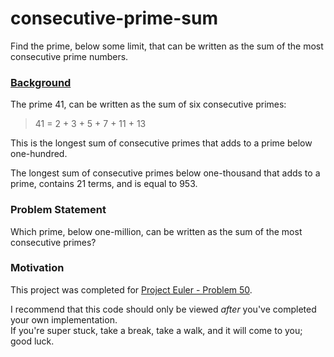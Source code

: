 # consecutive-prime-sum 
Find the prime, below some limit, that can be written as the sum of the most consecutive prime numbers.

### [Background](https://projecteuler.net/problem=50)
The prime 41, can be written as the sum of six consecutive primes:
> 41 = 2 + 3 + 5 + 7 + 11 + 13

This is the longest sum of consecutive primes that adds to a prime below one-hundred.

The longest sum of consecutive primes below one-thousand that adds to a prime, contains 21 terms, and is equal to 953.

### Problem Statement
Which prime, below one-million, can be written as the sum of the most consecutive primes?


### Motivation
This project was completed for [Project Euler - Problem 50](https://projecteuler.net/problem=50).

I recommend that this code should only be viewed _after_ you've completed your own implementation.  
If you're super stuck, take a break, take a walk, and it will come to you; good luck.
